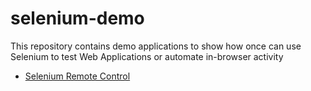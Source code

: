 # selenium-demo

This repository contains demo applications to show how once can use Selenium to test Web Applications or automate in-browser activity

- [Selenium Remote Control](./selenium_rc_demo/)